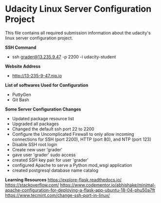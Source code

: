 # Udacity Linux Server Configuration Project

This file contains all required submission information about the udacity's linux server configuration project.

 **SSH Command** 
  - ssh grader@13.235.9.47 -p 2200 -i udacity-student

**Website Address**

  - http://13-235-9-47.nip.io

**List of softwares Used for Configuration**

  - PuttyGen
  - Git Bash

**Some Server Configuration Changes**

 - Updated package resource list
 - Upgraded all packages
 - Changed the default ssh port 22 to 2200
 - Configure the Uncomplicated Firewall to only allow incoming connections for SSH (port 2200), HTTP (port 80), and NTP (port 123)
 - Disable SSH root login
 - Create new user 'grader'
 - gave user 'grader' sudo access
 - created SSH key pair for user 'grader'
 - configured Apache to serve a Python mod_wsgi application
 - created postgresql database name catalog
 

**Learning Resources**
 https://explore-flask.readthedocs.io/
https://stackoverflow.com/
https://www.codementor.io/abhishake/minimal-apache-configuration-for-deploying-a-flask-app-ubuntu-18-04-phu50a7ft
https://www.tecmint.com/change-ssh-port-in-linux/
